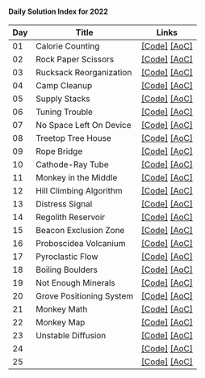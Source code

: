 #### Daily Solution Index for 2022

| Day  | Title                    | Links                                                                                                                                                                                                                                              |
|------|--------------------------|----------------------------------------------------------------------------------------------------------------------------------------------------------------------------------------------------------------------------------------------------|
|  01  | Calorie Counting         | [\[Code\]](https://github.com/nbulteau/adventofcode/blob/main/src/main/kotlin/me/nicolas/adventofcode/year2022/Day01.kt) [\[AoC\]](http://adventofcode.com/2022/day/1)  |
|  02  | Rock Paper Scissors      | [\[Code\]](https://github.com/nbulteau/adventofcode/blob/main/src/main/kotlin/me/nicolas/adventofcode/year2022/Day02.kt) [\[AoC\]](http://adventofcode.com/2022/day/2)  |
|  03  | Rucksack Reorganization  | [\[Code\]](https://github.com/nbulteau/adventofcode/blob/main/src/main/kotlin/me/nicolas/adventofcode/year2022/Day03.kt) [\[AoC\]](http://adventofcode.com/2022/day/3)  |
|  04  | Camp Cleanup             | [\[Code\]](https://github.com/nbulteau/adventofcode/blob/main/src/main/kotlin/me/nicolas/adventofcode/year2022/Day04.kt) [\[AoC\]](http://adventofcode.com/2022/day/4)  |
|  05  | Supply Stacks            | [\[Code\]](https://github.com/nbulteau/adventofcode/blob/main/src/main/kotlin/me/nicolas/adventofcode/year2022/Day05.kt) [\[AoC\]](http://adventofcode.com/2022/day/5)  |
|  06  | Tuning Trouble           | [\[Code\]](https://github.com/nbulteau/adventofcode/blob/main/src/main/kotlin/me/nicolas/adventofcode/year2022/Day06.kt) [\[AoC\]](http://adventofcode.com/2022/day/6)  |
|  07  | No Space Left On Device  | [\[Code\]](https://github.com/nbulteau/adventofcode/blob/main/src/main/kotlin/me/nicolas/adventofcode/year2022/Day07.kt) [\[AoC\]](http://adventofcode.com/2022/day/7)  |
|  08  | Treetop Tree House       | [\[Code\]](https://github.com/nbulteau/adventofcode/blob/main/src/main/kotlin/me/nicolas/adventofcode/year2022/Day08.kt) [\[AoC\]](http://adventofcode.com/2022/day/8)  |
|  09  | Rope Bridge              | [\[Code\]](https://github.com/nbulteau/adventofcode/blob/main/src/main/kotlin/me/nicolas/adventofcode/year2022/Day09.kt) [\[AoC\]](http://adventofcode.com/2022/day/9)  |
|  10  | Cathode-Ray Tube         | [\[Code\]](https://github.com/nbulteau/adventofcode/blob/main/src/main/kotlin/me/nicolas/adventofcode/year2022/Day10.kt) [\[AoC\]](http://adventofcode.com/2022/day/10) |
|  11  | Monkey in the Middle     | [\[Code\]](https://github.com/nbulteau/adventofcode/blob/main/src/main/kotlin/me/nicolas/adventofcode/year2022/Day11.kt) [\[AoC\]](http://adventofcode.com/2022/day/11) |
|  12  | Hill Climbing Algorithm  | [\[Code\]](https://github.com/nbulteau/adventofcode/blob/main/src/main/kotlin/me/nicolas/adventofcode/year2022/Day12.kt) [\[AoC\]](http://adventofcode.com/2022/day/12) |
|  13  | Distress Signal          | [\[Code\]](https://github.com/nbulteau/adventofcode/blob/main/src/main/kotlin/me/nicolas/adventofcode/year2022/Day13.kt) [\[AoC\]](http://adventofcode.com/2022/day/13) |
|  14  | Regolith Reservoir       | [\[Code\]](https://github.com/nbulteau/adventofcode/blob/main/src/main/kotlin/me/nicolas/adventofcode/year2022/Day14.kt) [\[AoC\]](http://adventofcode.com/2022/day/14) |
|  15  | Beacon Exclusion Zone    | [\[Code\]](https://github.com/nbulteau/adventofcode/blob/main/src/main/kotlin/me/nicolas/adventofcode/year2022/Day15.kt) [\[AoC\]](http://adventofcode.com/2022/day/15) |
|  16  | Proboscidea Volcanium    | [\[Code\]](https://github.com/nbulteau/adventofcode/blob/main/src/main/kotlin/me/nicolas/adventofcode/year2022/Day16.kt) [\[AoC\]](http://adventofcode.com/2022/day/16) |
|  17  | Pyroclastic Flow         | [\[Code\]](https://github.com/nbulteau/adventofcode/blob/main/src/main/kotlin/me/nicolas/adventofcode/year2022/Day17.kt) [\[AoC\]](http://adventofcode.com/2022/day/17) |
|  18  | Boiling Boulders         | [\[Code\]](https://github.com/nbulteau/adventofcode/blob/main/src/main/kotlin/me/nicolas/adventofcode/year2022/Day18.kt) [\[AoC\]](http://adventofcode.com/2022/day/18) |
|  19  | Not Enough Minerals      | [\[Code\]](https://github.com/nbulteau/adventofcode/blob/main/src/main/kotlin/me/nicolas/adventofcode/year2022/Day19.kt) [\[AoC\]](http://adventofcode.com/2022/day/19) |
|  20  | Grove Positioning System | [\[Code\]](https://github.com/nbulteau/adventofcode/blob/main/src/main/kotlin/me/nicolas/adventofcode/year2022/Day20.kt) [\[AoC\]](http://adventofcode.com/2022/day/20) |
|  21  | Monkey Math              | [\[Code\]](https://github.com/nbulteau/adventofcode/blob/main/src/main/kotlin/me/nicolas/adventofcode/year2022/Day21.kt) [\[AoC\]](http://adventofcode.com/2022/day/21) |
|  22  | Monkey Map               | [\[Code\]](https://github.com/nbulteau/adventofcode/blob/main/src/main/kotlin/me/nicolas/adventofcode/year2022/Day22.kt) [\[AoC\]](http://adventofcode.com/2022/day/22) |
|  23  | Unstable Diffusion       | [\[Code\]](https://github.com/nbulteau/adventofcode/blob/main/src/main/kotlin/me/nicolas/adventofcode/year2022/Day23.kt) [\[AoC\]](http://adventofcode.com/2022/day/23) |
|  24  |                          | [\[Code\]](https://github.com/nbulteau/adventofcode/blob/main/src/main/kotlin/me/nicolas/adventofcode/year2022/Day24.kt) [\[AoC\]](http://adventofcode.com/2022/day/24) |
|  25  |                          | [\[Code\]](https://github.com/nbulteau/adventofcode/blob/main/src/main/kotlin/me/nicolas/adventofcode/year2022/Day25.kt) [\[AoC\]](http://adventofcode.com/2022/day/25) |
                                                        

